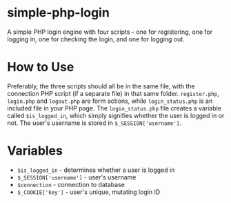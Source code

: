 # simple-php-login
A simple PHP login engine with four scripts - one for registering, one for logging in, one for checking the login, and one for logging out.

# How to Use
Preferably, the three scripts should all be in the same file, with the connection PHP script (if a separate file) in that same folder.  `register.php`, `login.php` and `logout.php` are form actions, while `login_status.php` is an included file in your PHP page.
The `login_status.php` file creates a variable called `$is_logged_in`, which simply signifies whether the user is logged in or not.  The user's username is stored in `$_SESSION['username']`.

# Variables
* `$is_logged_in` - determines whether a user is logged in
* `$_SESSION['username']` - user's username
* `$connection` - connection to database
* `$_COOKIE['key']` - user's unique, mutating login ID
